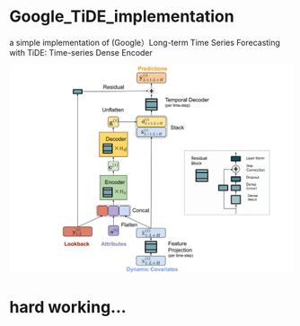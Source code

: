 # Google_TiDE_implementation
a simple implementation of (Google）Long-term Time Series Forecasting with TiDE: Time-series Dense Encoder

![net_framework](./image/net_framework.jpg)

# hard working...
